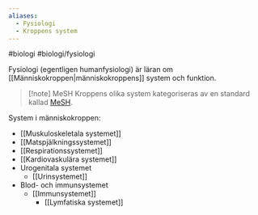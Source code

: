 ```yaml
---
aliases:
  - Fysiologi
  - Kroppens system
---
```

#biologi #biologi/fysiologi 

Fysiologi (egentligen humanfysiologi) är läran om [[Människokroppen|människokroppens]] system och funktion.

> [!note] MeSH
> Kroppens olika system kategoriseras av en standard kallad [MeSH](https://sv.wikipedia.org/wiki/Organ#Indelning_enligt_MeSH).

System i människokroppen:
- [[Muskuloskeletala systemet]]
- [[Matspjälkningssystemet]]
- [[Respirationssystemet]]
- [[Kardiovaskulära systemet]]
- Urogenitala systemet
	- [[Urinsystemet]]
- Blod- och immunsystemet
	- [[Immunsystemet]]
		- [[Lymfatiska systemet]]
